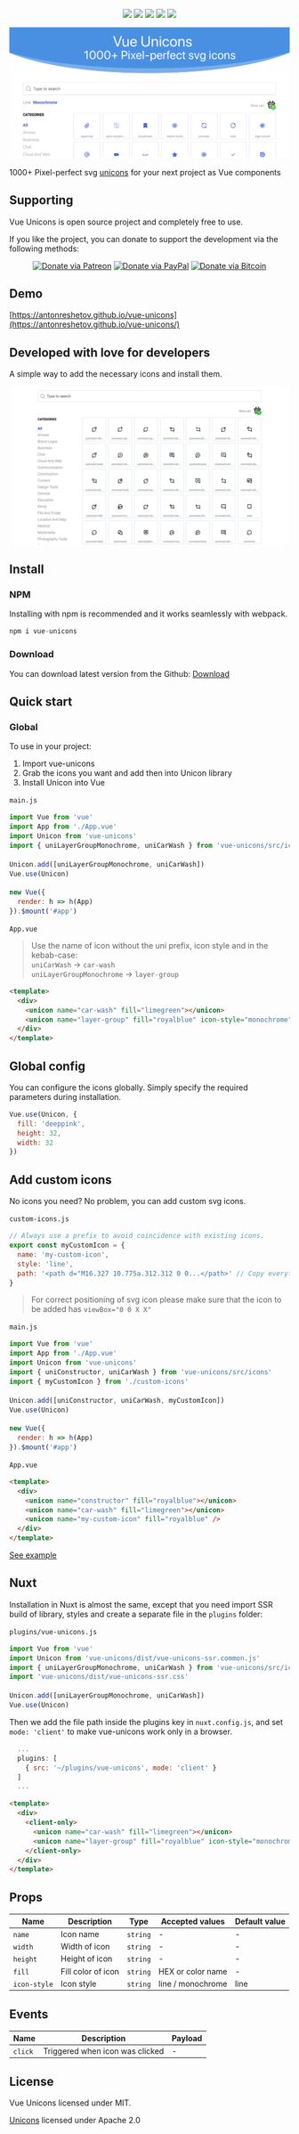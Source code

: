 <p align="center">
  <img src="https://img.shields.io/npm/v/vue-unicons.svg">
  <img src="https://img.shields.io/github/issues/antonreshetov/vue-unicons.svg">
  <img src="https://img.shields.io/npm/dw/vue-unicons.svg">
  <img src="https://travis-ci.com/antonreshetov/vue-unicons.svg?branch=master">
  <img src="https://img.shields.io/github/license/antonreshetov/vue-unicons.svg">
</p>

<img src="./src/assets/hero.png" alt="logo of vue-unicons repository">

1000+ Pixel-perfect svg [unicons](https://github.com/iconscout/unicons) for your next project as Vue components

## Supporting

Vue Unicons is open source project and completely free to use.

If you like the project, you can donate to support the development via the following methods:


<div align="center">

[![Donate via Patreon](https://img.shields.io/badge/donate-patreon-orange.svg?style=popout&logo=patreon)](https://www.patreon.com/antonreshetov)
[![Donate via PayPal](https://img.shields.io/badge/donate-paypal-blue.svg?style=popout&logo=paypal)](https://paypal.me/antonreshetov)
[![Donate via Bitcoin](https://img.shields.io/badge/donate-bitcoin-ff9900.svg?style=popout&logo=bitcoin&logoColor=CCC)](https://blockchain.com/btc/payment_request?address=1GnNU7UGrXyKx5Zd3uDfhCLL716AYBJwAJ&amount=0.00010450&message=Contribution%20to%20massCode)

</div>

## Demo

[https://antonreshetov.github.io/vue-unicons](https://antonreshetov.github.io/vue-unicons/)

## Developed with love for developers

A simple way to add the necessary icons and install them.

<img src="./src/assets/demo.gif" alt="demo">

## Install

### NPM

Installing with npm is recommended and it works seamlessly with webpack.

```js
npm i vue-unicons
```

### Download

You can download latest version from the Github: [Download](https://github.com/antonreshetov/vue-unicons)

## Quick start

### Global

To use in your project:

1. Import vue-unicons
2. Grab the icons you want and add then into Unicon library
3. Install Unicon into Vue

`main.js`

```js
import Vue from 'vue'
import App from './App.vue'
import Unicon from 'vue-unicons'
import { uniLayerGroupMonochrome, uniCarWash } from 'vue-unicons/src/icons'

Unicon.add([uniLayerGroupMonochrome, uniCarWash])
Vue.use(Unicon)

new Vue({
  render: h => h(App)
}).$mount('#app')
```

`App.vue`

> Use the name of icon without the uni prefix, icon style and in the kebab-case: <br>
> `uniCarWash` -> `car-wash`<br>
> `uniLayerGroupMonochrome` -> `layer-group`

```html
<template>
  <div>
    <unicon name="car-wash" fill="limegreen"></unicon>
    <unicon name="layer-group" fill="royalblue" icon-style="monochrome"></unicon>
  </div>
</template>
```

## Global config

You can configure the icons globally. Simply specify the required parameters during installation.

```js
Vue.use(Unicon, {
  fill: 'deeppink',
  height: 32,
  width: 32
})
```

## Add custom icons

No icons you need? No problem, you can add custom svg icons.

`custom-icons.js`

```js
// Always use a prefix to avoid coincidence with existing icons.
export const myCustomIcon = {
  name: 'my-custom-icon',
  style: 'line',
  path: '<path d="M16.327 10.775a.312.312 0 0...</path>' // Copy everything inside the svg tag of the icon you want and past there
}
```

>For correct positioning of svg icon please make sure that the icon to be added has `viewBox="0 0 X X"`

`main.js`

```js
import Vue from 'vue'
import App from './App.vue'
import Unicon from 'vue-unicons'
import { uniConstructor, uniCarWash } from 'vue-unicons/src/icons'
import { myCustomIcon } from './custom-icons'

Unicon.add([uniConstructor, uniCarWash, myCustomIcon])
Vue.use(Unicon)

new Vue({
  render: h => h(App)
}).$mount('#app')
```

`App.vue`

```html
<template>
  <div>
    <unicon name="constructor" fill="royalblue"></unicon>
    <unicon name="car-wash" fill="limegreen"></unicon>
    <unicon name="my-custom-icon" fill="royalblue" />
  </div>
</template>
```

[See example](https://codesandbox.io/s/vue-template-t8y1l)

## Nuxt

Installation in Nuxt is almost the same, except that you need import SSR build of library, styles and create a separate file in the `plugins` folder:

`plugins/vue-unicons.js`

```js
import Vue from 'vue'
import Unicon from 'vue-unicons/dist/vue-unicons-ssr.common.js'
import { uniLayerGroupMonochrome, uniCarWash } from 'vue-unicons/src/icons'
import 'vue-unicons/dist/vue-unicons-ssr.css'

Unicon.add([uniLayerGroupMonochrome, uniCarWash])
Vue.use(Unicon)
```

Then we add the file path inside the plugins key in `nuxt.config.js`, and set `mode: 'client'` to make vue-unicons work only in a browser.

```js
  ...
  plugins: [
    { src: '~/plugins/vue-unicons', mode: 'client' }
  ]
  ...
```

```html
<template>
  <div>
    <client-only>
      <unicon name="car-wash" fill="limegreen"></unicon>
      <unicon name="layer-group" fill="royalblue" icon-style="monochrome"></unicon>
    </client-only>
  </div>
</template>
```

## Props

|     Name     |    Description     |   Type   |  Accepted values  | Default value |
| ------------ | ------------------ | -------- | ----------------- | ------------- |
| `name`       | Icon name          | `string` | -                 | -             |
| `width`      | Width of icon      | `string` | -                 | -             |
| `height`     | Height of icon     | `string` | -                 | -             |
| `fill`       | Fill color of icon | `string` | HEX or color name | -             |
| `icon-style` | Icon style         | `string` | line / monochrome | line          |

## Events

|  Name   |           Description           | Payload |
| ------- | ------------------------------- | ------- |
| `click` | Triggered when icon was clicked | -       |

## License

Vue Unicons licensed under MIT.

[Unicons](https://github.com/iconscout/unicons) licensed under Apache 2.0
